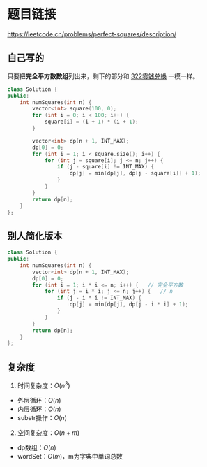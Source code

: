 # 题目链接

https://leetcode.cn/problems/perfect-squares/description/

## 自己写的

只要把**完全平方数数组**列出来，剩下的部分和 [322零钱兑换](动态规划/完全背包/322零钱兑换.md) 一模一样。

```cpp
class Solution {
public:
    int numSquares(int n) {
        vector<int> square(100, 0);
        for (int i = 0; i < 100; i++) {
            square[i] = (i + 1) * (i + 1);
        }

        vector<int> dp(n + 1, INT_MAX);
        dp[0] = 0;
        for (int i = 1; i < square.size(); i++) {
            for (int j = square[i]; j <= n; j++) {
                if (j - square[i] != INT_MAX) {
                    dp[j] = min(dp[j], dp[j - square[i]] + 1);
                }
            }
        }
        return dp[n];
    }
};
```

## 别人简化版本

```cpp
class Solution {
public:
    int numSquares(int n) {
        vector<int> dp(n + 1, INT_MAX);
        dp[0] = 0;
        for (int i = 1; i * i <= n; i++) {   // 完全平方数
            for (int j = i * i; j <= n; j++) {   // n
                if (j - i * i != INT_MAX) {
                    dp[j] = min(dp[j], dp[j - i * i] + 1);
                }
            }
        }
        return dp[n];
    }
};
```

## 复杂度

1. 时间复杂度：$O(n^3)$
- 外层循环：$O(n)$
- 内层循环：$O(n)$
- substr操作：$O(n)$

2. 空间复杂度：$O(n + m)$
- dp数组：$O(n)$
- wordSet：$O(m)$，m为字典中单词总数
